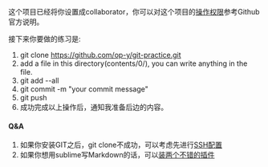 这个项目已经将你设置成collaborator，你可以对这个项目的[操作权限](https://help.github.com/articles/permission-levels-for-a-user-account-repository/#collaborator-access-on-a-repository-owned-by-a-user-account)参考Github官方说明。

接下来你要做的练习是:
1. git clone https://github.com/op-y/git-practice.git
2. add a file in this directory(contents/0/), you can write anything in the file.
3. git add --all
4. git commit -m "your commit message"
5. git push
6. 成功完成以上操作后，通知我准备后边的内容。
#### Q&A
1. 如果你安装GIT之后，git clone不成功，可以考虑先进行[SSH配置](https://github.com/op-y/git-practice/blob/master/contents/0/git-config-ssh.md)
2. 如果你想用sublime写Markdown的话，可以[装两个不错的插件](https://github.com/op-y/git-practice/blob/master/contents/0/sublime-for-md.md)
